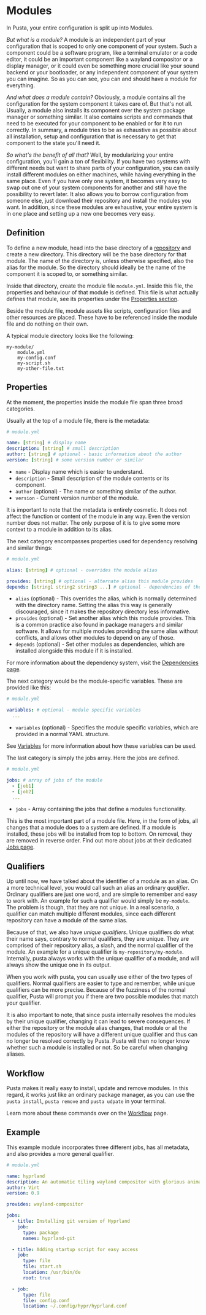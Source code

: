 # Modules
In Pusta, your entire configuration is split up into Modules.

_But what is a module?_ A module is an independent part of your configuration that is scoped to only one component of your system. Such a component could be a software program, like a terminal emulator or a code editor, it could be an important component like a wayland compositor or a display manager, or it could even be something more crucial like your sound backend or your bootloader, or any independent component of your system you can imagine. So as you can see, you can and should have a module for everything.

_And what does a module contain?_ Obviously, a module contains all the configuration for the system component it takes care of. But that's not all. Usually, a module also installs its component over the system package manager or something similar. It also contains scripts and commands that need to be executed for your component to be enabled or for it to run correctly. In summary, a module tries to be as exhaustive as possible about all installation, setup and configuration that is necessary to get that component to the state you'll need it.

_So what's the benefit of all that?_ Well, by modularizing your entire configuration, you'll gain a ton of flexibility. If you have two systems with different needs but want to share parts of your configuration, you can easily install different modules on either machines, while having everything in the same place. Even if you have only one system, it becomes very easy to swap out one of your system components for another and still have the possibility to revert later. It also allows you to borrow configuration from someone else, just download their repository and install the modules you want. In addition, since these modules are exhaustive, your entire system is in one place and setting up a new one becomes very easy.

## Definition
To define a new module, head into the base directory of a [repository](repository.md) and create a new directory. This directory will be the base directory for that module. The name of the directory is, unless otherwise specified, also the alias for the module. So the directory should ideally be the name of the component it is scoped to, or something similar.

Inside that directory, create the module file `module.yml`. Inside this file, the properties and behaviour of that module is defined. This file is what actually defines that module, see its properties under the [Properties section](#properties).

Beside the module file, module assets like scripts, configuration files and other resources are placed. These have to be referenced inside the module file and do nothing on their own.

A typical module directory looks like the following:
```
my-module/
    module.yml
    my-config.conf
    my-script.sh
    my-other-file.txt
```
## Properties
At the moment, the properties inside the module file span three broad categories.

Usually at the top of a module file, there is the metadata:
```yml
# module.yml

name: [string] # display name
description: [string] # small description
author: [string] # optional - basic information about the author
version: [string] # some version number or similar
```
- `name` - Display name which is easier to understand.
- `description` - Small description of the module contents or its component.
- `author` (optional) - The name or something similar of the author.
- `version` - Current version number of the module.

It is important to note that the metadata is entirely cosmetic. It does not affect the function or content of the module in any way. Even the version number does not matter. The only purpose of it is to give some more context to a module in addition to its alias.

The next category encompasses properties used for dependency resolving and similar things:
```yml
# module.yml

alias: [string] # optional - overrides the module alias

provides: [string] # optional - alternate alias this module provides
depends: [string1 string2 string3 ...] # optional - dependencies of the module
```

- `alias` (optional) - This overrides the alias, which is normally determined with the directory name. Setting the alias this way is generally discouraged, since it makes the repository directory less informative.
- `provides` (optional) - Set another alias which this module provides. This is a common practice also found in package managers and similar software. It allows for multiple modules providing the same alias without conflicts, and allows other modules to depend on any of those.
- `depends` (optional) - Set other modules as dependencies, which are installed alongside this module if it is installed.

For more information about the dependency system, visit the [Dependencies page](dependencies.md).

The next category would be the module-specific variables. These are provided like this:
```yml
# module.yml

variables: # optional - module specific variables
  ...
```

- `variables` (optional) - Specifies the module specific variables, which are provided in a normal YAML structure.

See [Variables](variables.md#loading) for more information about how these variables can be used.

The last category is simply the jobs array. Here the jobs are defined.
```yml
# module.yml

jobs: # array of jobs of the module
  - [job1]
  - [job2]
  ...
```
- `jobs` - Array containing the jobs that define a modules functionality.

This is the most important part of a module file. Here, in the form of jobs, all changes that a module does to a system are defined. If a module is installed, these jobs will be installed from top to bottom. On removal, they are removed in reverse order. Find out more about jobs at their dedicated [Jobs page](jobs.md).

## Qualifiers
Up until now, we have talked about the identifier of a module as an alias. On a more technical level, you would call such an alias an ordinary *qualifier*. Ordinary qualifiers are just one word, and are simple to remember and easy to work with. An example for such a qualifier would simply be `my-module`. The problem is though, that they are not unique. In a real scenario, a qualifier can match multiple different modules, since each different repository can have a module of the same alias.

Because of that, we also have *unique qualifiers*. Unique qualifiers do what their name says, contrary to normal qualifiers, they are unique. They are comprised of their repository alias, a slash, and the normal qualifier of the module. An example for a unique qualifier is `my-repository/my-module`. Internally, pusta always works with the unique qualifier of a module, and will always show the unique one in its output.

When you work with pusta, you can usually use either of the two types of qualifiers. Normal qualifiers are easier to type and remember, while unique qualifiers can be more precise. Because of the fuzziness of the normal qualifier, Pusta will prompt you if there are two possible modules that match your qualifier.

It is also important to note, that since pusta internally resolves the modules by their unique qualifier, changing it can lead to severe consequences. If either the repository or the module alias changes, that module or all the modules of the repository will have a different unique qualifier and thus can no longer be resolved correctly by Pusta. Pusta will then no longer know whether such a module is installed or not. So be careful when changing aliases.

## Workflow
Pusta makes it really easy to install, update and remove modules. In this regard, it works just like an ordinary package manager, as you can use the `pusta install`, `pusta remove` and `pusta udpate` in your terminal.

Learn more about these commands over on the [Workflow](../working/workflow.md#modules) page.

## Example
This example module incorporates three different jobs, has all metadata, and also provides a more general qualifier.
```yml
# module.yml

name: hyprland
description: An automatic tiling wayland compositor with glorious animations
author: Virt
version: 0.9

provides: wayland-compositor

jobs:
  - title: Installing git version of Hyprland
    job:
      type: package
      names: hyprland-git

  - title: Adding startup script for easy access
    job:
      type: file
      file: start.sh
      location: /usr/bin/de
      root: true

  - job:
      type: file
      file: config.conf
      location: ~/.config/hypr/hyprland.conf
```
